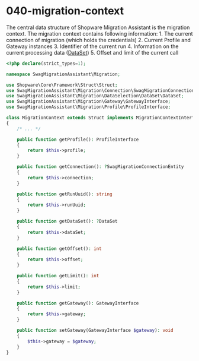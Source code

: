 # 040-migration-context

The central data structure of Shopware Migration Assistant is the migration context. The migration context contains following information: 1. The current connection of migration \(which holds the credentials\) 2. Current Profile and Gateway instances 3. Identifier of the current run 4. Information on the current processing data \([DataSet](030-dataselection-and-dataset.md)\) 5. Offset and limit of the current call

```php
<?php declare(strict_types=1);

namespace SwagMigrationAssistant\Migration;

use Shopware\Core\Framework\Struct\Struct;
use SwagMigrationAssistant\Migration\Connection\SwagMigrationConnectionEntity;
use SwagMigrationAssistant\Migration\DataSelection\DataSet\DataSet;
use SwagMigrationAssistant\Migration\Gateway\GatewayInterface;
use SwagMigrationAssistant\Migration\Profile\ProfileInterface;

class MigrationContext extends Struct implements MigrationContextInterface
{
    /* ... */

    public function getProfile(): ProfileInterface
    {
        return $this->profile;
    }

    public function getConnection(): ?SwagMigrationConnectionEntity
    {
        return $this->connection;
    }

    public function getRunUuid(): string
    {
        return $this->runUuid;
    }

    public function getDataSet(): ?DataSet
    {
        return $this->dataSet;
    }

    public function getOffset(): int
    {
        return $this->offset;
    }

    public function getLimit(): int
    {
        return $this->limit;
    }

    public function getGateway(): GatewayInterface
    {
        return $this->gateway;
    }

    public function setGateway(GatewayInterface $gateway): void
    {
        $this->gateway = $gateway;
    }
}
```

